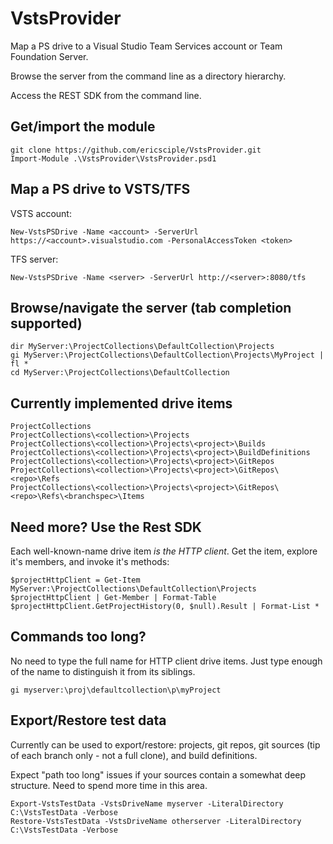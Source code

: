 # VstsProvider
Map a PS drive to a Visual Studio Team Services account or Team Foundation Server.

Browse the server from the command line as a directory hierarchy.

Access the REST SDK from the command line.

## Get/import the module
```
git clone https://github.com/ericsciple/VstsProvider.git
Import-Module .\VstsProvider\VstsProvider.psd1
```

## Map a PS drive to VSTS/TFS
VSTS account:
```
New-VstsPSDrive -Name <account> -ServerUrl https://<account>.visualstudio.com -PersonalAccessToken <token>
```

TFS server:
```
New-VstsPSDrive -Name <server> -ServerUrl http://<server>:8080/tfs
```

## Browse/navigate the server (tab completion supported)
```
dir MyServer:\ProjectCollections\DefaultCollection\Projects
gi MyServer:\ProjectCollections\DefaultCollection\Projects\MyProject | fl *
cd MyServer:\ProjectCollections\DefaultCollection
```

## Currently implemented drive items
```
ProjectCollections
ProjectCollections\<collection>\Projects
ProjectCollections\<collection>\Projects\<project>\Builds
ProjectCollections\<collection>\Projects\<project>\BuildDefinitions
ProjectCollections\<collection>\Projects\<project>\GitRepos
ProjectCollections\<collection>\Projects\<project>\GitRepos\<repo>\Refs
ProjectCollections\<collection>\Projects\<project>\GitRepos\<repo>\Refs\<branchspec>\Items
```

## Need more? Use the Rest SDK
Each well-known-name drive item *is the HTTP client*. Get the item, explore it's members, and invoke it's methods:
```
$projectHttpClient = Get-Item MyServer:\ProjectCollections\DefaultCollection\Projects
$projectHttpClient | Get-Member | Format-Table
$projectHttpClient.GetProjectHistory(0, $null).Result | Format-List *
```

## Commands too long?
No need to type the full name for HTTP client drive items. Just type enough of the name to distinguish it from its siblings.
```
gi myserver:\proj\defaultcollection\p\myProject
```

## Export/Restore test data
Currently can be used to export/restore: projects, git repos, git sources (tip of each branch only - not a full clone), and build definitions.

Expect "path too long" issues if your sources contain a somewhat deep structure. Need to spend more time in this area.
```
Export-VstsTestData -VstsDriveName myserver -LiteralDirectory C:\VstsTestData -Verbose
Restore-VstsTestData -VstsDriveName otherserver -LiteralDirectory C:\VstsTestData -Verbose
```